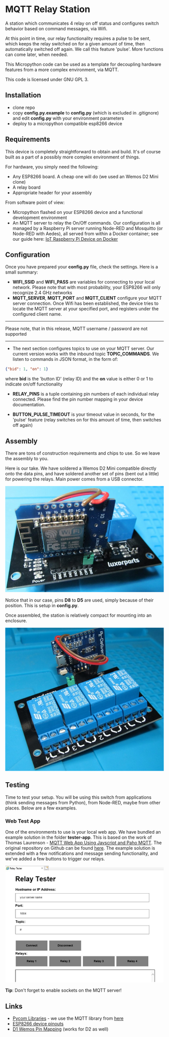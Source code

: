 # MQTT Relay Station

A station which communicates 4 relay on off status and configures switch behavior based on command messages, via Wifi.

At this point in time, our relay functionality requires a pulse to be sent, which keeps the relay switched on for a given amount of time, then automatically switched off again. We call this feature 'pulse'. More functions can come later, when needed.

This Micropython code can be used as a template for decoupling hardware features from a more complex environment, via MQTT.

This code is licensed under GNU GPL 3.

## Installation

* clone repo
* copy **config.py.example** to **config.py** (which is excluded in .gitignore) and edit **config.py** with your environment parameters
* deploy to a micropython compatible esp8266 device

## Requirements

This device is completely straightforward to obtain and build. It's of course built as a part of a possibly more complex environment of things.

For hardware, you simply need the following:

* Any ESP8266 board. A cheap one will do (we used an Wemos D2 Mini clone)
* A relay board
* Appropriate header for your assembly

From software point of view:

* Micropython flashed on your ESP8266 device and a functional development environment
* An MQTT server to relay the On/Off commands. Our configuration is all managed by a Raspberry Pi server running Node-RED and Mosquitto (or Node-RED with Aedes), all served from within a Docker container; see our guide here: [IoT Raspberry Pi Device on Docker](http://raspberry-valley.azurewebsites.net/IoT-Raspberry-Pi-Device-on-Docker/)

## Configuration

Once you have prepared your **config.py** file, check the settings. Here is a small summary:

* **WIFI_SSID** and **WIFI_PASS** are variables for connecting to your local network. Please note that with most probability, your ESP8266 will only recognize 2.4 GHz networks
* **MQTT_SERVER**, **MQTT_PORT** and **MQTT_CLIENT** configure your MQTT server connection. Once Wifi has been established, the device tries to locate the MQTT server at your specified port, and registers under the configured client name.

---

Please note, that in this release, MQTT username / password are not supported

---

* The next section configures topics to use on your MQTT server. Our current version works with the inbound topic **TOPIC_COMMANDS**. We listen to commands in JSON format, in the form of:

```json
{"bid": 1, "on": 1}
```

where **bid** is the 'button ID' (relay ID) and the **on** value is either 0 or 1 to indicate on/off functionality

* **RELAY_PINS** is a tuple containing pin numbers of each individual relay connected. Please find the pin number mapping in your device documentation.

* **BUTTON_PULSE_TIMEOUT** is your timeout value in seconds, for the 'pulse' feature (relay switches on for this amount of time, then switches off again)

## Assembly

There are tons of construction requirements and chips to use. So we leave the assembly to you.

Here is our take. We have soldered a Wemos D2 Mini compatible directly onto the data pins, and have soldered another set of pins (bent out a little) for powering the relays. Main power comes from a USB connector.

![back](img/back.jpg)

Notice that in our case, pins **D8** to **D5** are used, simply because of their position. This is setup in **config.py**.

Once assembled, the station is relatively compact for mounting into an enclosure. 

![front](img/front.jpg)

## Testing

Time to test your setup. You will be using this switch from applications (think sending messages from Python), from Node-RED, maybe from other places. Below are a few examples.

### Web Test App

One of the environments to use is your local web app. We have bundled an example solution in the folder **tester-app**. This is based on the work of Thomas Laurenson - [MQTT Web App Using Javscript and Paho MQTT](https://www.thomaslaurenson.com/blog/2018/07/10/mqtt-web-application-using-javascript-and-websockets/). The original repository on Github can be found [here](https://github.com/thomaslaurenson/MQTT-Subscription-Examples). The example solution is extended with a few notifications and message sending functionality, and we've added a few buttons to trigger our relays.

![tester app](img/tester-app.jpg)

**Tip**: Don't forget to enable sockets on the MQTT server!

## Links

* [Pycom Libraries](https://github.com/pycom/pycom-libraries) - we use the MQTT library from [here](https://github.com/pycom/pycom-libraries/tree/master/examples/mqtt)
* [ESP8266 device pinouts](https://randomnerdtutorials.com/esp8266-pinout-reference-gpios/)
* [D1 Wemos Pin Mapping](https://chewett.co.uk/blog/1066/pin-numbering-for-wemos-d1-mini-esp8266/) (works for D2 as well)
